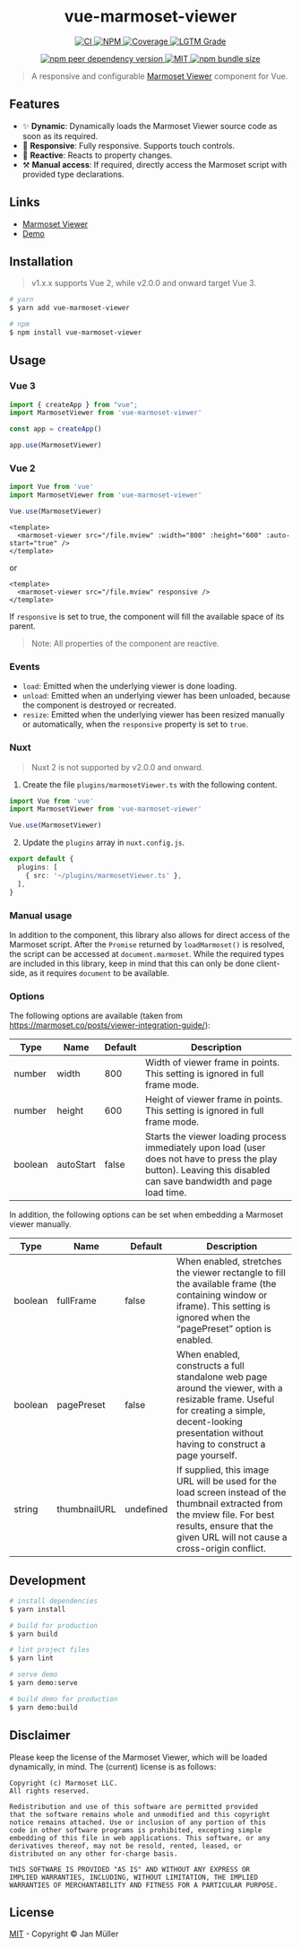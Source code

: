 <h1 align="center">vue-marmoset-viewer</h1>

<p align="center">
  <a href="https://github.com/DerYeger/vue-marmoset-viewer/actions/workflows/ci.yml">
    <img alt="CI" src="https://img.shields.io/github/workflow/status/DerYeger/vue-marmoset-viewer/CI?label=ci&logo=github&color=#4DC71F">
  </a>
  <a href="https://www.npmjs.com/package/vue-marmoset-viewer">
    <img alt="NPM" src="https://img.shields.io/npm/v/vue-marmoset-viewer?logo=npm">
  </a>
  <a href="https://codecov.io/gh/DerYeger/vue-marmoset-viewer">
    <img alt="Coverage" src="https://codecov.io/gh/DerYeger/vue-marmoset-viewer/branch/master/graph/badge.svg?token=p35W6u2noe">
  </a>
  <a href="https://lgtm.com/projects/g/DerYeger/vue-marmoset-viewer">
    <img alt="LGTM Grade" src="https://img.shields.io/lgtm/grade/javascript/github/DerYeger/vue-marmoset-viewer?logo=lgtm">
  </a>
</p>

<p align="center">
  <a href="https://www.npmjs.com/package/vue">
    <img alt="npm peer dependency version" src="https://img.shields.io/npm/dependency-version/vue-marmoset-viewer/peer/vue">
  </a>
  <a href="https://opensource.org/licenses/MIT">
    <img alt="MIT" src="https://img.shields.io/npm/l/vue-marmoset-viewer?color=#4DC71F">
  </a>
  <a href="https://bundlephobia.com/package/vue-marmoset-viewer">
    <img alt="npm bundle size" src="https://img.shields.io/bundlephobia/min/vue-marmoset-viewer">
  </a>
</p>

> A responsive and configurable [Marmoset Viewer](https://marmoset.co/toolbag/viewer/) component for Vue.

## Features

- ✨ **Dynamic**: Dynamically loads the Marmoset Viewer source code as soon as its required.
- 📱 **Responsive**: Fully responsive. Supports touch controls.
- 🔁 **Reactive**: Reacts to property changes.
- ⚒️ **Manual access**: If required, directly access the Marmoset script with provided type declarations.

## Links

- [Marmoset Viewer](https://marmoset.co/toolbag/viewer/)
- [Demo](https://vue-marmoset-viewer.yeger.eu/)

## Installation

> v1.x.x supports Vue 2, while v2.0.0 and onward target Vue 3.

```bash
# yarn
$ yarn add vue-marmoset-viewer

# npm
$ npm install vue-marmoset-viewer
```

## Usage

### Vue 3

```typescript
import { createApp } from "vue";
import MarmosetViewer from 'vue-marmoset-viewer'

const app = createApp()

app.use(MarmosetViewer)
```

### Vue 2

```typescript
import Vue from 'vue'
import MarmosetViewer from 'vue-marmoset-viewer'

Vue.use(MarmosetViewer)
```

```vue
<template>
  <marmoset-viewer src="/file.mview" :width="800" :height="600" :auto-start="true" />
</template>
```

or

```vue
<template>
  <marmoset-viewer src="/file.mview" responsive />
</template>
```

If `responsive` is set to true, the component will fill the available space of its parent.

> Note: All properties of the component are reactive.

### Events

- `load`: Emitted when the underlying viewer is done loading.
- `unload`: Emitted when an underlying viewer has been unloaded, because the component is destroyed or recreated.
- `resize`: Emitted when the underlying viewer has been resized manually or automatically, when the `responsive` property is set to `true`.

### Nuxt

> Nuxt 2 is not supported by v2.0.0 and onward.

1. Create the file `plugins/marmosetViewer.ts` with the following content.

```typescript
import Vue from 'vue'
import MarmosetViewer from 'vue-marmoset-viewer'

Vue.use(MarmosetViewer)
```

2. Update the `plugins` array in `nuxt.config.js`.

```typescript
export default {
  plugins: [
    { src: '~/plugins/marmosetViewer.ts' },
  ],
}
```

### Manual usage

In addition to the component, this library also allows for direct access of the Marmoset script.
After the `Promise` returned by `loadMarmoset()` is resolved, the script can be accessed at `document.marmoset`.
While the required types are included in this library, keep in mind that this can only be done client-side, as it requires `document` to be available.

### Options

The following options are available (taken from https://marmoset.co/posts/viewer-integration-guide/):

| Type    | Name         | Default   | Description                                                                                                                                                                                              |
|---------|--------------|-----------|----------------------------------------------------------------------------------------------------------------------------------------------------------------------------------------------------------|
| number  | width        | 800       | Width of viewer frame in points. This setting is ignored in full frame mode.                                                                                                                             |
| number  | height       | 600       | Height of viewer frame in points. This setting is ignored in full frame mode.                                                                                                                            |
| boolean | autoStart    | false     | Starts the viewer loading process immediately upon load (user does not have to press the play button). Leaving this disabled can save bandwidth and page load time.                                      |

In addition, the following options can be set when embedding a Marmoset viewer manually.

| Type    | Name         | Default   | Description                                                                                                                                                                                              |
|---------|--------------|-----------|----------------------------------------------------------------------------------------------------------------------------------------------------------------------------------------------------------|
| boolean | fullFrame    | false     | When enabled, stretches the viewer rectangle to fill the available frame (the containing window or iframe). This setting is ignored when the “pagePreset” option is enabled.                             |
| boolean | pagePreset   | false     | When enabled, constructs a full standalone web page around the viewer, with a resizable frame. Useful for creating a simple, decent-looking presentation without having to construct a page yourself.    |
| string  | thumbnailURL | undefined | If supplied, this image URL will be used for the load screen instead of the thumbnail extracted from the mview file. For best results, ensure that the given URL will not cause a cross-origin conflict. |

## Development

```bash
# install dependencies
$ yarn install

# build for production
$ yarn build

# lint project files
$ yarn lint

# serve demo
$ yarn demo:serve

# build demo for production
$ yarn demo:build
```

## Disclaimer

Please keep the license of the Marmoset Viewer, which will be loaded dynamically, in mind.
The (current) license is as follows:

```
Copyright (c) Marmoset LLC.
All rights reserved.

Redistribution and use of this software are permitted provided
that the software remains whole and unmodified and this copyright
notice remains attached. Use or inclusion of any portion of this
code in other software programs is prohibited, excepting simple
embedding of this file in web applications. This software, or any
derivatives thereof, may not be resold, rented, leased, or
distributed on any other for-charge basis.

THIS SOFTWARE IS PROVIDED "AS IS" AND WITHOUT ANY EXPRESS OR
IMPLIED WARRANTIES, INCLUDING, WITHOUT LIMITATION, THE IMPLIED
WARRANTIES OF MERCHANTABILITY AND FITNESS FOR A PARTICULAR PURPOSE.
```

## License

[MIT](./LICENSE) - Copyright &copy; Jan Müller
